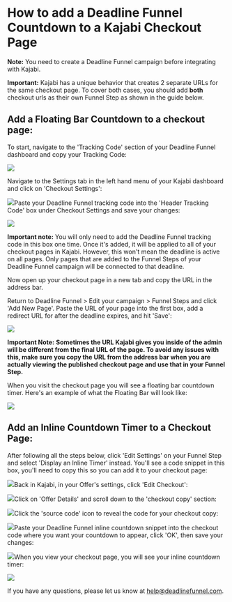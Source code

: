 # How to add a Deadline Funnel Countdown to a Kajabi Checkout Page

**Note:** You need to create a Deadline Funnel campaign before integrating with Kajabi.

**Important:** Kajabi has a unique behavior that creates 2 separate URLs for the same checkout page. To cover both cases, you should add **both** checkout urls as their own Funnel Step as shown in the guide below.

## Add a Floating Bar Countdown to a checkout page:

To start, navigate to the 'Tracking Code' section of your Deadline Funnel dashboard and copy your Tracking Code:

![](https://s3.amazonaws.com/helpscout.net/docs/assets/53974d6ce4b0c76107b109d1/images/5b29632b0428632c466b1362/file-T8jzAwcuzg.png)

Navigate to the Settings tab in the left hand menu of your Kajabi dashboard and click on 'Checkout Settings':

![](https://s3.amazonaws.com/helpscout.net/docs/assets/53974d6ce4b0c76107b109d1/images/5cc9d9102c7d3a177d6e39a1/file-Nw4UUuY5av.png)Paste your Deadline Funnel tracking code into the 'Header Tracking Code' box under Checkout Settings and save your changes:

![](https://s3.amazonaws.com/helpscout.net/docs/assets/53974d6ce4b0c76107b109d1/images/5cc9d9502c7d3a177d6e39a4/file-Ztfddd0Dnd.png)

**Important note:** You will only need to add the Deadline Funnel tracking code in this box one time. Once it's added, it will be applied to all of your checkout pages in Kajabi. However, this won't mean the deadline is active on all pages. Only pages that are added to the Funnel Steps of your Deadline Funnel campaign will be connected to that deadline.

Now open up your checkout page in a new tab and copy the URL in the address bar.

Return to Deadline Funnel &gt; Edit your campaign &gt; Funnel Steps and click 'Add New Page'. Paste the URL of your page into the first box, add a redirect URL for after the deadline expires, and hit 'Save':

![](https://s3.amazonaws.com/helpscout.net/docs/assets/53974d6ce4b0c76107b109d1/images/5c783c362c7d3a0cb932155e/file-JDPyIgnWsG.png)

**Important Note:** **Sometimes the URL Kajabi gives you inside of the admin will be different from the final URL of the page. To avoid any issues with this, make sure you copy the URL from the address bar when you are actually viewing the published checkout page and use that in your Funnel Step.**

When you visit the checkout page you will see a floating bar countdown timer. Here's an example of what the Floating Bar will look like:

![](https://s3.amazonaws.com/helpscout.net/docs/assets/53974d6ce4b0c76107b109d1/images/5c65c0a12c7d3a66e32e783a/file-r2622Bfum3.png)

## Add an Inline Countdown Timer to a Checkout Page:

After following all the steps below, click 'Edit Settings' on your Funnel Step and select 'Display an Inline Timer' instead. You'll see a code snippet in this box, you'll need to copy this so you can add it to your checkout page:

![](https://s3.amazonaws.com/helpscout.net/docs/assets/53974d6ce4b0c76107b109d1/images/5c783cd22c7d3a0cb9321570/file-hMgAYWDhqC.png)Back in Kajabi, in your Offer's settings, click 'Edit Checkout':

![](https://s3.amazonaws.com/helpscout.net/docs/assets/53974d6ce4b0c76107b109d1/images/5b29679f2c7d3a0fa9a32df0/file-PKXN9MRh0H.png)Click on 'Offer Details' and scroll down to the 'checkout copy' section:

![](https://s3.amazonaws.com/helpscout.net/docs/assets/53974d6ce4b0c76107b109d1/images/5b2967d20428632c466b13b2/file-7QKEqxqctj.png)Click the 'source code' icon to reveal the code for your checkout copy:

![](https://s3.amazonaws.com/helpscout.net/docs/assets/53974d6ce4b0c76107b109d1/images/5b2968192c7d3a0fa9a32dfa/file-nJh2CwrglB.png)Paste your Deadline Funnel inline countdown snippet into the checkout code where you want your countdown to appear, click 'OK', then save your changes:

![](https://s3.amazonaws.com/helpscout.net/docs/assets/53974d6ce4b0c76107b109d1/images/5b2968720428632c466b13c1/file-f00XzdpbQH.png)When you view your checkout page, you will see your inline countdown timer:

![](https://s3.amazonaws.com/helpscout.net/docs/assets/53974d6ce4b0c76107b109d1/images/5b29692b0428632c466b13cc/file-yUAbbOH5aE.png)

If you have any questions, please let us know at [help@deadlinefunnel.com](mailto:mailto:help@deadlinefunnel.com).

